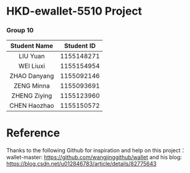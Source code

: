 # HKD-ewallet-5510 Project

### Group 10
| Student Name | Student ID |
| :----: | :----: |
| LIU Yuan | 1155148271 |
| WEI Liuxi | 1155154954 |
| ZHAO Danyang | 1155092146 |
| ZENG Minna | 1155093691 |
| ZHENG Ziying | 1155123960 |
| CHEN Haozhao | 1155150572 |

# Reference
Thanks to the following Github for inspiration and help on this project：
wallet-master: https://github.com/wangjinggithub/wallet
and his blog: https://blog.csdn.net/u012846783/article/details/82775643
